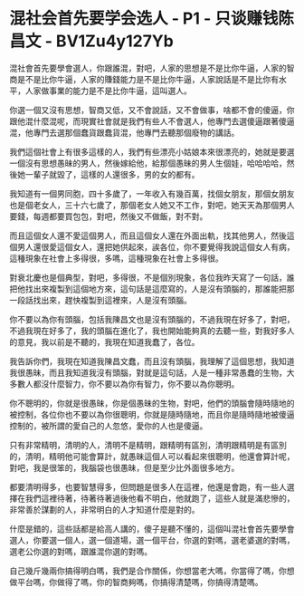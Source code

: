 # 混社会首先要学会选人 - P1 - 只谈赚钱陈昌文 - BV1Zu4y127Yb

混社會首先要學會選人，你跟誰混，對吧，人家的思想是不是比你牛逼，人家的智商是不是比你牛逼，人家的賺錢能力是不是比你牛逼，人家說話是不是比你有水平，人家做事業的能力是不是比你牛逼，這叫選人。

你選一個又沒有思想，智商又低，又不會說話，又不會做事，啥都不會的傻逼，你跟他混什麼混呢，而現實社會就是我們有些人不會選人，他專門去選傻逼跟著傻逼混，他專門去選那個蠢貨跟蠢貨混，他專門去聽那個廢物的講話。

我們這個社會上有很多這樣的人，我們有些漂亮小姑娘本來很漂亮的，她就是要選一個沒有思想愚昧的男人，然後嫁給他，給那個愚昧的男人生個娃，哈哈哈哈，然後她一輩子就毀了，這樣的人還很多，男的女的都有。

我知道有一個男同胞，四十多歲了，一年收入有幾百萬，找個女朋友，那個女朋友也是個老女人，三十六七歲了，那個老女人她又不工作，對吧，她天天為那個男人要錢，每週都要買包包，對吧，然後又不做飯，對不對。

而且這個女人還不愛這個男人，而且這個女人還在外面出軌，找其他男人，然後這個男人還很愛這個女人，還把她供起來，誒各位，你不要覺得我說這個女人有病，這種現象在社會上多得很，多嗎，這種現象在社會上多得很。

對衰北慶也是個典型，對吧，多得很，不是個別現象，各位我昨天寫了一句話，誰把他找出來複製到這個地方來，這句話是這麼寫的，人是沒有頭腦的，那誰能把那一段話找出來，趕快複製到這裡來，人是沒有頭腦。

你不要以為你有頭腦，包括我陳昌文也是沒有頭腦的，不過我現在好多了，對吧，不過我現在好多了，我的頭腦在進化了，我也開始能夠真的去聽一些，對我好多人的意見，我以前是不聽的，我現在知道我蠢了，各位。

我告訴你們，我現在知道我陳昌文蠢，而且沒有頭腦，我理解了這個思想，我知道我很愚昧，而且我知道我沒有頭腦，對就是這句話，人是一種非常愚蠢的生物，大多數人都沒什麼智力，你不要以為你有智力，你不要以為你聰明。

你不聰明的，你就是很愚昧，你是個愚昧的生物，對吧，他們的頭腦會隨時隨地的被控制，各位你也不要以為你很聰明，你就是隨時隨地，而且你是隨時隨地被傻逼控制的，被所謂的愛自己的人忽悠，愛你的人也是傻逼。

只有非常精明，清明的人，清明不是精明，跟精明有區別，清明跟精明是有區別的，清明，精明他可能會算計，就愚昧這個人可以看起來很聰明，他還會算計呢，對吧，我是很笨的，我腦袋也很愚昧，但是至少比外面很多地方。

都要清明得多，也要智慧得多，但問題是很多人在這裡，他還是會跑，有一些人選擇在我們這裡待著，待著待著過後他看不明白，他就跑了，這些人就是滿悲慘的，非常善於謀劃的人，非常明白的人才知道什麼是對的。

什麼是錯的，這些話都是給高人講的，傻子是聽不懂的，這個叫混社會首先要學會選人，你要選一個人，選一個道場，選一個平台，你選的對嗎，選老婆選的對嗎，選老公你選的對嗎，跟誰混你選的對嗎。

自己幾斤幾兩你搞得明白嗎，我們是合作關係，你想當老大嗎，你當得了嗎，你想做平台嗎，你做得了嗎，你的智商夠嗎，你搞得清楚嗎，你搞得清楚嗎。

